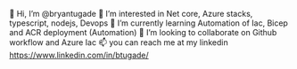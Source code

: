 👋 Hi, I’m @bryantugade
👀 I’m interested in Net core, Azure stacks, typescript, nodejs, Devops
🌱 I’m currently learning Automation of Iac, Bicep and ACR deployment (Automation)
💞️ I’m looking to collaborate on Github workflow and Azure Iac
📫 you can reach me at my linkedin https://www.linkedin.com/in/btugade/

<!---
bryantugade/bryantugade is a ✨ special ✨ repository because its `README.md` (this file) appears on your GitHub profile.
You can click the Preview link to take a look at your changes.
--->
